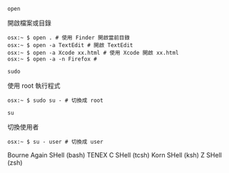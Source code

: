 `open`

開啟檔案或目錄

	osx:~ $ open . # 使用 Finder 開啟當前目錄
	osx:~ $ open -a TextEdit # 開啟 TextEdit
	osx:~ $ open -a Xcode xx.html # 使用 Xcode 開啟 xx.html
	osx:~ $ open -a -n Firefox #

`sudo`

使用 root 執行程式

	osx:~ $ sudo su - # 切換成 root

`su`

切換使用者

	osx:~ $ su - user # 切換成 user


Bourne Again SHell (bash)
TENEX C SHell (tcsh)
Korn SHell (ksh)
Z SHell (zsh)